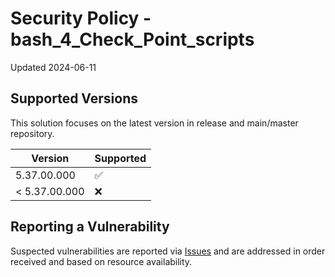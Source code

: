 # Security Policy - bash_4_Check_Point_scripts

Updated 2024-06-11

## Supported Versions

This solution focuses on the latest version in release and main/master repository.

| Version | Supported          |
| ------- | ------------------ |
| 5.37.00.000   | :white_check_mark:                |
| < 5.37.00.000   | :x:                |

## Reporting a Vulnerability

Suspected vulnerabilities are reported via [Issues] and are addressed in order received and based on resource availability.

[Issues]: https://github.com/mybasementcloud/bash_4_Check_Point_scripts/issues
